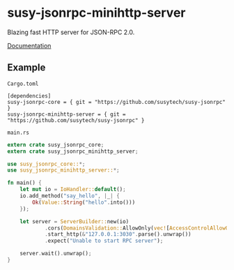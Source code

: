 # susy-jsonrpc-minihttp-server
Blazing fast HTTP server for JSON-RPC 2.0.

[Documentation](http://susytech.github.io/jsonrpc/susy_jsonrpc_http_server/index.html)

## Example

`Cargo.toml`

```
[dependencies]
susy-jsonrpc-core = { git = "https://github.com/susytech/susy-jsonrpc" }
susy-jsonrpc-minihttp-server = { git = "https://github.com/susytech/susy-jsonrpc" }
```

`main.rs`

```rust
extern crate susy_jsonrpc_core;
extern crate susy_jsonrpc_minihttp_server;

use susy_jsonrpc_core::*;
use susy_jsonrpc_minihttp_server::*;

fn main() {
    let mut io = IoHandler::default();
    io.add_method("say_hello", |_| {
		Ok(Value::String("hello".into()))
	});

    let server = ServerBuilder::new(io)
			.cors(DomainsValidation::AllowOnly(vec![AccessControlAllowOrigin::Null]))
			.start_http(&"127.0.0.1:3030".parse().unwrap())
			.expect("Unable to start RPC server");

	server.wait().unwrap();
}
```
